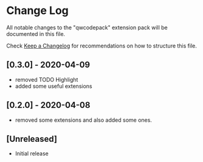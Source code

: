 # Change Log

All notable changes to the "qwcodepack" extension pack will be documented in this file.

Check [Keep a Changelog](http://keepachangelog.com/) for recommendations on how to structure this file.


## [0.3.0] - 2020-04-09

- removed TODO Highlight
- added some useful extensions

## [0.2.0] - 2020-04-08

- removed some extensions and also added some ones.

## [Unreleased]

- Initial release
